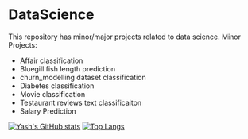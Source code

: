 # DataScience
This repository has minor/major projects related to data science.
Minor Projects:

- Affair classification
- Bluegill fish length prediction
- churn_modelling dataset classification
- Diabetes classification
- Movie classification
- Testaurant reviews text classificaiton
- Salary Prediction


[![Yash's GitHub stats](https://github-readme-stats.vercel.app/api?username=goyalyash1224)](https://github.com/thtrieu/github-readme-stats)
[![Top Langs](https://github-readme-stats.vercel.app/api/top-langs/?username=goyalyash1224)](https://github.com/thtrieu/github-readme-stats)
